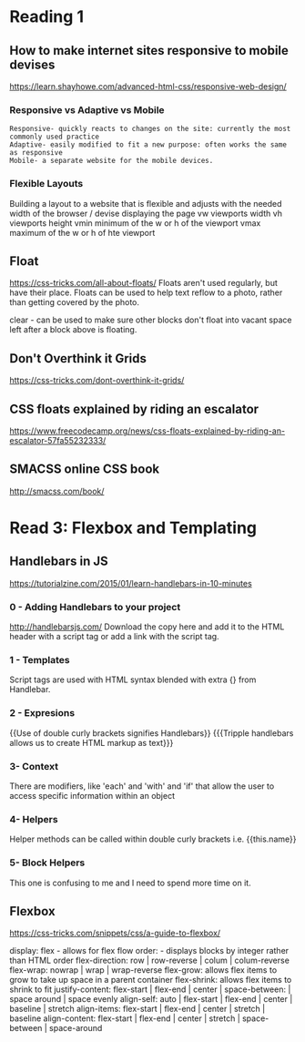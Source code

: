 # Reading 1
## How to make internet sites responsive to mobile devises
https://learn.shayhowe.com/advanced-html-css/responsive-web-design/

### Responsive vs Adaptive vs Mobile
    Responsive- quickly reacts to changes on the site: currently the most commonly used practice 
    Adaptive- easily modified to fit a new purpose: often works the same as responsive
    Mobile- a separate website for the mobile devices.  

### Flexible Layouts 
  Building a layout to a website that is flexible and adjusts with the needed width of the browser / devise displaying the page
    vw viewports width   vh viewports height
    vmin minimum of the w or h of the viewport
    vmax maximum of the w or h of hte viewport
  
  
## Float
  https://css-tricks.com/all-about-floats/
  Floats aren't used regularly, but have their place. Floats can be used to help text reflow to a photo, rather than getting covered by the photo. 

  clear - can be used to make sure other blocks don't float into vacant space left after a block above is floating. 

## Don't Overthink it Grids
  https://css-tricks.com/dont-overthink-it-grids/

## CSS floats explained by riding an escalator 
  https://www.freecodecamp.org/news/css-floats-explained-by-riding-an-escalator-57fa55232333/

## SMACSS online CSS book
  http://smacss.com/book/




# Read 3: Flexbox and Templating 

## Handlebars in JS
https://tutorialzine.com/2015/01/learn-handlebars-in-10-minutes

### 0 - Adding Handlebars to your project
  http://handlebarsjs.com/ Download the copy here and add it to the HTML header with a script tag or add a link with the script tag. 

### 1 - Templates
  Script tags are used with HTML syntax blended with extra {} from Handlebar. 

### 2 - Expresions 
  {{Use of double curly brackets signifies Handlebars}}
  {{{Tripple handlebars allows us to create HTML markup as text}}}

### 3- Context
  There are modifiers, like 'each' and 'with' and 'if' that allow the user to access specific information within an object 

### 4- Helpers
  Helper methods can be called within double curly brackets i.e. {{this.name}}

### 5- Block Helpers
  This one is confusing to me and I need to spend more time on it. 

## Flexbox
https://css-tricks.com/snippets/css/a-guide-to-flexbox/

display: flex - allows for flex flow
order: <interger> - displays blocks by integer rather than HTML order 
flex-direction: row | row-reverse | colum | colum-reverse
flex-wrap: nowrap | wrap | wrap-reverse
flex-grow: allows flex items to grow to take up space in a parent container 
flex-shrink: allows flex items to shrink to fit
justify-content: flex-start | flex-end | center | space-between: | space around | space evenly
align-self: auto | flex-start | flex-end | center | baseline | stretch 
align-items: flex-start | flex-end | center | stretch | baseline 
align-content: flex-start | flex-end | center | stretch | space-between | space-around


